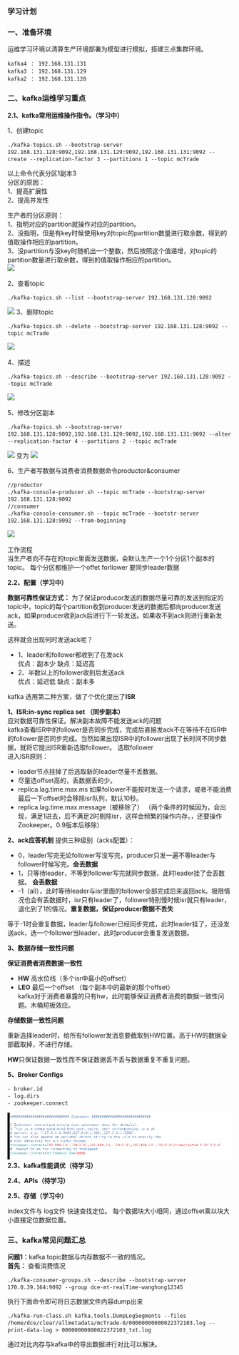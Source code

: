 ### 学习计划
<!--![20201023112106](https://raw.githubusercontent.com/weifangZ/image/master/image/20201023112106.png)-->

### 一、准备环境
运维学习环境以清算生产环境部署为模型进行模拟，搭建三点集群环境。
```
kafka4 ： 192.168.131.131
kafka3 ： 192.168.131.129
kafka2 ： 192.168.131.128
```
### 二、kafka运维学习重点
**2.1、kafka常用运维操作指令。（学习中）**

1、创建topic
```
./kafka-topics.sh --bootstrap-server 192.168.131.128:9092,192.168.131.129:9092,192.168.131.131:9092 --create --replication-factor 3 --partitions 1 --topic mcTrade
```
以上命令代表分区1副本3\
分区的原因：\
1、提高扩展性\
2、提高并发性

生产者的分区原则：\
1、指明对应的partition就操作对应的partition。\
2、没指明，但是有key时候使用key对topic的partition数量进行取余数，得到的值取操作相应的partition。\
3、没partition与没key时随机出一个整数，然后按照这个值递增，对topic的partition数量进行取余数，得到的值取操作相应的partition。\
![](http://note.youdao.com/yws/public/resource/ffefb6fa5bca403ed5711d3e6aed479d/xmlnote/3A82DC842F2A4675BCB4249E58168D00/23460)

2、查看topic
```
./kafka-topics.sh --list --bootstrap-server 192.168.131.128:9092
```
![](http://note.youdao.com/yws/public/resource/ffefb6fa5bca403ed5711d3e6aed479d/xmlnote/E0BE9D583C454B139DA9D063172A9D59/23351)
3、删除topic
```
./kafka-topics.sh --delete --bootstrap-server 192.168.131.128:9092 --topic mcTrade
```
![](http://note.youdao.com/yws/public/resource/ffefb6fa5bca403ed5711d3e6aed479d/xmlnote/55160F3A36DF4FC1A74A875D8CE46152/23361)


4、描述
```
./kafka-topics.sh --describe --bootstrap-server 192.168.131.128:9092 --topic mcTrade
```
![](http://note.youdao.com/yws/public/resource/ffefb6fa5bca403ed5711d3e6aed479d/xmlnote/728A18674D094E0190A9E62E1A26CFE4/23368)

5、修改分区副本
```
./kafka-topics.sh --bootstrap-server 192.168.131.128:9092,192.168.131.129:9092,192.168.131.131:9092 --alter --replication-factor 4 --partitions 2 --topic mcTrade
```
![](http://note.youdao.com/yws/public/resource/ffefb6fa5bca403ed5711d3e6aed479d/xmlnote/C518E57A18184C6E850583D3ECA41B7C/23389)
变为
![](http://note.youdao.com/yws/public/resource/ffefb6fa5bca403ed5711d3e6aed479d/xmlnote/BF6B8AF12CA34CD99AA2E339BF998986/23393)

6、生产者写数据与消费者消费数据命令productor&consumer
```
//productor
./kafka-console-producer.sh --topic mcTrade --bootstrap-server 192.168.131.128:9092
//consumer
./kafka-console-consumer.sh --topic mcTrade --bootstr-server 192.168.131.128:9092 --from-beginning

```
![](http://note.youdao.com/yws/public/resource/ffefb6fa5bca403ed5711d3e6aed479d/xmlnote/6E1598CEA6F149B29C120175C4E0BE6B/23377)







工作流程\
当生产者向不存在的topic里面发送数据，会默认生产一个1个分区1个副本的topic。
每个分区都维护一个offet
forllower  要同步leader数据

**2.2、配置（学习中）**

**数据可靠性保证方式：**
为了保证producor发送的数据尽量可靠的发送到指定的topic中，topic的每个partition收到producer发送的数据后都向producer发送ack，如果producer收到ack后进行下一轮发送。如果收不到ack则进行重新发送。

这样就会出现何时发送ack呢？
- 1、leader和follower都收到了在发ack \
优点：副本少 缺点：延迟高
- 2、半数以上的follower收到后发送ack \
优点：延迟低 缺点：副本多

kafka 选用第二种方案，做了个优化提出了**ISR**


**1、ISR:in-sync replica set （同步副本）**\
应对数据可靠性保证。解决副本故障不能发送ack的问题\
kafka查看ISR中的follower是否同步完成，完成后直接发ack不在等待不在ISR中的follower是否同步完成。当然如果出现ISR中的follower出现了长时间不同步数据，就将它提出ISR重新选取follower。
选取follower \
进入ISR原则：
- leader节点挂掉了后选取新的leader尽量不丢数据。
- 尽量选offset高的，丢数据丢的少。
- replica.lag.time.max.ms 如果follower不能按时发送一个请求，或者不能消费最后一下offset时会移除isr队列，默认10秒。
- replica.lag.time.max.message（被移除了）
（两个条件的时候因为，会出现，满足1进去，后不满足2时剔除isr，这样会频繁的操作内存。，还要操作Zookeeper。0.9版本后移除）

**2、ack应答机制**
提供三种级别（acks配置）：
- 0，leader写完无论follower写没写完，producer只发一遍不等leader与follower时候写完。**会丢数据**
- 1，只等待leader，不等到follower写完就同步数据，此时leader挂了会丢数据。 **会丢数据**
- -1（all），此时等待leader与isr里面的follower全部完成后来返回ack。极限情况也会有丢数据时，isr只有leader了，follower特别慢时候isr就只有leader，退化到了1的情况。**重复数据，保证producer数据不丢失**

等于-1时会重复数据，leader与follower已经同步完成，此时leader挂了，还没发送ack，选一个follower当leader，此时producer会重复发送数据。

**3、数据存储一致性问题**

**保证消费者消费数据一致性**
- **HW** 高水位线（多个isr中最小的offset）
- **LEO** 最后一个offset （每个副本中的最新的那个offset）\
kafka对于消费者暴露的只有hw，此时能够保证消费者消费的数据一致性问题。木桶短板效应。

**存储数据一致性问题**

重新选择leader时，给所有follower发消息要截取到HW位置。高于HW的数据全部截取掉，不进行存储。

**HW**只保证数据一致性而不保证数据丢不丢与数据重复不重复问题。

 **5、Broker Configs**
 
    - broker.id
    - log.dirs
    - zookeeper.connect
![](https://github.com/weifangZ/accumulate/blob/main/images/zookeeper-connect.png)
**2.3、kafka性能调优（待学习）**

**2.4、APIs（待学习）**


**2.5、存储（学习中）**

index文件与
log文件
快速查找定位。
每个数据块大小相同，通过offset乘以块大小直接定位数据位置。






### 三、kafka常见问题汇总

**问题1**：kafka topic数据与内存数据不一致的情况。\
**首先：** 
查看消费情况
```
./kafka-consumer-groups.sh --describe --bootstrap-server 170.0.39.164:9092 --group dce-mt-realTime-wanghong12345
```
执行下面命令即可将日志数据文件内容dump出来 
```
./kafka-run-class.sh kafka.tools.DumpLogSegments --files /home/dce/clear/allmetadata/mcTrade-0/00000000000022372103.log --print-data-log > 00000000000022372103_txt.log
```
通过对比内存与kafka中的导出数据进行对比可以解决。
